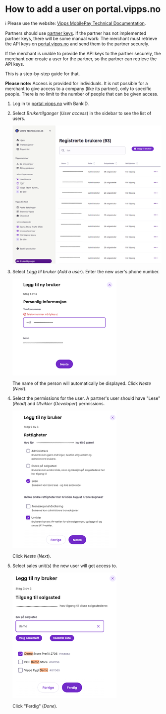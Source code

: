<!-- START_METADATA
---
title: How to add a user on the portal
sidebar_label: How to add a user on the portal
description: How a Vipps MobilePay partner can add a user through the partner portal.
sidebar_position: 30
pagination_next: null
pagination_prev: null
---
END_METADATA -->

# How to add a user on portal.vipps.no

<!-- START_COMMENT -->
ℹ️ Please use the website:
[Vipps MobilePay Technical Documentation](https://developer.vippsmobilepay.com/docs/partner/).
<!-- END_COMMENT -->

Partners should use
[partner keys](https://developer.vippsmobilepay.com/docs/partner/partner-keys).
If the partner has not implemented partner keys, there will be some manual work:
The merchant must retrieve the API keys on
[portal.vipps.no](https://portal.vipps.no)
and send them to the partner securely.

If the merchant is unable to provide the API keys to the partner securely, the merchant *can* create a user for the partner, so the partner can retrieve the API keys.

This is a step-by-step guide for that.

**Please note:** Access is provided for individuals.
It is not possible for a merchant to give access to a company (like its partner),
only to specific people.
There is no limit to the number of people that can be given access.

1. Log in to [portal.vipps.no](https://portal.vipps.no) with BankID.

2. Select *Brukertilganger* (*User access*) in the sidebar to see the list of users.

    ![See list of registered users](images/portal-add-user.png)

3. Select *Legg til bruker* (*Add a user*). Enter the new user's phone number.

    ![Add a user](images/portal-add-user-3.png)

    The name of the person will automatically be displayed. Click *Neste* (*Next*).

4. Select the permissions for the user. A partner's user should have "Lese" (*Read*) and *Utvikler* (*Developer*) permissions.

    ![Select the permissions for the user](images/portal-add-user-4.png)

    Click *Neste* (*Next*).


5. Select sales unit(s) the new user will get access to.

    ![5](images/portal-add-user-5.png)

    Click "Ferdig" (*Done*).
